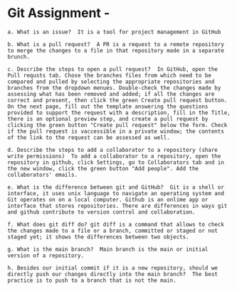 # Git Assignment - <Your GitHub Username>


    a. What is an issue?  It is a tool for project management in GitHub

    b. What is a pull request?  A PR is a request to a remote repository to merge the changes to a file in that repository made in a separate brunch.

    c. Describe the steps to open a pull request?  In GitHub, open the Pull requsts tab. Chose the branches files from which need to be compared and pulled by selecting the appropriate repositories and branches from the dropdown menues. Double-check the changes made by assessing what has been removed and added; if all the changes are correct and present, then click the green Create pull request button. On the next page, fill out the template answering the questions provided to support the request with a description, fill in the Title, there is an optional preview step, and create a pull request by clicking the green button "Create pull request" below the form. Check if the pull request is vaccessible in a private window; the contents of the link to the request can be assessed as well.

    d. Describe the steps to add a collaborator to a repository (share write permissions)  To add a collaborator to a repository, open the repository in github, click Settings, go to Collaborators tab and in the new window, click the green button "Add people". Add the collaborators' emails.

    e. What is the difference between git and GitHub?  Git is a shell or interface, it uses unix language to navigate an operating system and Git operates on on a local computer. Github is an onlime app or interface that stores repositories. There are differences in ways git and github contribute to version control and collaboration.

    f. What does git diff do? git diff is a command that allows to check the changes made to a file or a branch, committed or staged or not staged yet; it shows the differences between two objects.

    g. What is the main branch?  Main branch is the main or initial version of a repository.

    h. Besides our initial commit if it is a new repository, should we directly push our changes directly into the main branch?  The best practice is to push to a branch that is not the main. 
